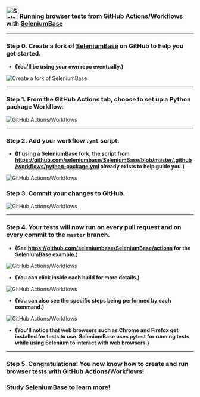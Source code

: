### <img src="https://cdn2.hubspot.net/hubfs/100006/images/super_square_logo_3.png" title="SeleniumBase" height="32"> Running browser tests from [GitHub Actions/Workflows](https://github.com/seleniumbase/SeleniumBase/actions) with [SeleniumBase](https://github.com/seleniumbase/SeleniumBase)

----------

### Step 0. Create a fork of [SeleniumBase](https://github.com/seleniumbase/SeleniumBase) on GitHub to help you get started.

* **(You'll be using your own repo eventually.)**

![](https://cdn2.hubspot.net/hubfs/100006/images/github_workflows_2.png "Create a fork of SeleniumBase")

----------

### Step 1. From the GitHub Actions tab, choose to set up a Python package Workflow.

![](https://cdn2.hubspot.net/hubfs/100006/images/github_workflows_1.png "GitHub Actions/Workflows")

----------

### Step 2. Add your workflow ``.yml`` script.

* **(If using a SeleniumBase fork, the script from https://github.com/seleniumbase/SeleniumBase/blob/master/.github/workflows/python-package.yml already exists to help guide you.)**

![](https://cdn2.hubspot.net/hubfs/100006/images/github_workflows_9.png "GitHub Actions/Workflows")

### Step 3. Commit your changes to GitHub.

![](https://cdn2.hubspot.net/hubfs/100006/images/github_workflows_4.png "GitHub Actions/Workflows")

----------

### Step 4. Your tests will now run on every pull request and on every commit to the ``master`` branch.

* **(See https://github.com/seleniumbase/SeleniumBase/actions for the SeleniumBase example.)**

![](https://cdn2.hubspot.net/hubfs/100006/images/github_workflows_5.png "GitHub Actions/Workflows")

* **(You can click inside each build for more details.)**

![](https://cdn2.hubspot.net/hubfs/100006/images/github_workflows_6.png "GitHub Actions/Workflows")

* **(You can also see the specific steps being performed by each command.)**

![](https://cdn2.hubspot.net/hubfs/100006/images/github_workflows_7.png "GitHub Actions/Workflows")

* **(You'll notice that web browsers such as Chrome and Firefox get installed for tests to use. SeleniumBase uses pytest for running tests while using Selenium to interact with web browsers.)**

----------

### Step 5. Congratulations! You now know how to create and run browser tests with GitHub Actions/Workflows!

### **Study [SeleniumBase](https://github.com/seleniumbase/SeleniumBase) to learn more!**

